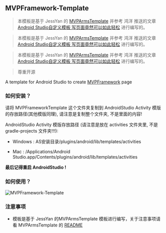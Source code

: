 ## MVPFramework-Template
> 本模板是基于 JessYan 的 [MVPArmsTemplate](https://github.com/JessYanCoding/MVPArmsTemplate) 并参考 鸿洋 推送的文章 [Android Studio自定义模板 写页面竟然可以如此轻松](https://mp.weixin.qq.com/s/doXNWf_TAB-ZlaHVkrUgzQ) 进行编写的。

> 本模板是基于 JessYan 的 [MVPArmsTemplate](https://github.com/JessYanCoding/MVPArmsTemplate) 并参考 鸿洋 推送的文章 [Android Studio自定义模板 写页面竟然可以如此轻松](https://mp.weixin.qq.com/s/doXNWf_TAB-ZlaHVkrUgzQ) 进行编写的。

> 本模板是基于 JessYan 的 [MVPArmsTemplate](https://github.com/JessYanCoding/MVPArmsTemplate) 并参考 鸿洋 推送的文章 [Android Studio自定义模板 写页面竟然可以如此轻松](https://mp.weixin.qq.com/s/doXNWf_TAB-ZlaHVkrUgzQ) 进行编写的。

> 尊重开源

A template for Android Studio to create [MVPFramework](https://github.com/JiaYang627/MVPFramework) page

### 如何安装？

请将 MVPFrameworkTemplate 这个文件夹复制到 AndroidStudio Activity 模版的存放路径(其他模版同理), 请注意是复制整个文件夹, 不是里面的内容!

AndroidStudio Activity 模版存放路径 (请注意是放在 activities 文件夹里, 不是 gradle-projects 文件夹!!!):

* Windows : AS安装目录/plugins/android/lib/templates/activities

* Mac : /Applications/Android Studio.app/Contents/plugins/android/lib/templates/activities

**最后记得重启 AndroidStudio !**

### 如何使用？

![MVPFramework-Template](http://m.qpic.cn/psb?/V14YlNrL2eQEkW/xQXb0cbGpGdn1dMXGsi1euYkbkl3m04A0W5UxcwsIFI!/b/dDUBAAAAAAAA&bo=HAbMAxwGzAMDCSw!&rf=viewer_4)

### 注意事项

* 模板是基于 JessYan 的MVPArmsTemplate 模板进行编写，关于注意事项请看 MVPArmsTemplate 的 [README](https://github.com/JessYanCoding/MVPArmsTemplate/blob/master/README.md) 
